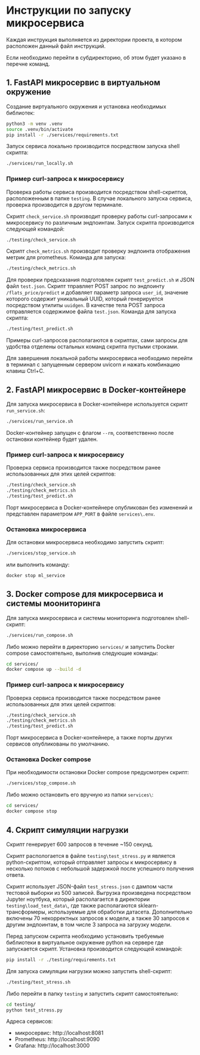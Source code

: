 # Инструкции по запуску микросервиса

Каждая инструкция выполняется из директории проекта, в котором расположен данный файл инструкций.

Если необходимо перейти в субдиректорию, об этом будет указано в перечне команд.

## 1. FastAPI микросервис в виртуальном окружение

Создание виртуального окружения и установка необходимых библиотек:

```bash
python3 -m venv .venv
source .venv/bin/activate
pip install -r ./services/requirements.txt
```

Запуск сервиса локально производится посредством запуска shell скрипта:

```bash
./services/run_locally.sh
```

### Пример curl-запроса к микросервису

Проверка работы сервиса производится посредством shell-скриптов, расположенным в папке `testing`.
В случае локального запуска сервиса, проверка производится в другом терминале.

Скрипт `check_service.sh` производит проверку работы curl-запросами к микросервису по различным эндпоинтам. Запуск скрипта производится следующей командой:

```bash
./testing/check_service.sh
```

Скрипт `check_metrics.sh` производит проверку эндпоинта отображения метрик для prometheus. Команда для запуска:

```bash
./testing/check_metrics.sh
```

Для проверки предсказания подготовлен скрипт `test_predict.sh` и JSON файл `test.json`. Скрипт тправляет POST запрос по эндпоинту `/flats_price/predict` и добавляет параметр запроса `user_id`, значение которого содержит уникальный UUID, который генерируется посредством утилиты `uuidgen`. В качестве тела POST запроса отправляется содержимое файла `test.json`. Команда для запуска скрипта:

```bash
./testing/test_predict.sh
```

Примеры curl-запросов располагаются в скриптах, сами запросы для удобства отделены остальных команд скрипта пустыми строками.

Для завершения локальной работы микросервиса необходимо перейти в терминал с запущенным сервером uvicorn и нажать комбинацию клавиш Ctrl+C.


## 2. FastAPI микросервис в Docker-контейнере

Для запуска микросервиса в Docker-контейнере используется скрипт `run_service.sh`:

```bash
./services/run_service.sh
```

Docker-контейнер запущен с флагом `--rm`, соответственно после остановки контейнер будет удален.

### Пример curl-запроса к микросервису

Проверка сервиса производится также посредством ранее использованных для этих целей скриптов:

```bash
./testing/check_service.sh
./testing/check_metrics.sh
./testing/test_predict.sh
```

Порт микросервиса в Docker-контейнере опубликован без изменений и представлен параметром `APP_PORT` в файле `services\.env`.

### Остановка микросервиса

Для остановки микросервиса необходимо запустить скрипт:

```bash
./services/stop_service.sh
```

или выполнить команду:

```bash
docker stop ml_service
```

## 3. Docker compose для микросервиса и системы моониторинга

Для запуска микросервиса и системы мониторинга подготовлен shell-скрипт:

```bash
./services/run_compose.sh
```

Либо можно перейти в директорию `services/` и запустить Docker compose самостоятельно, выполнив следующие команды:

```bash
cd services/
docker compose up --build -d
```

### Пример curl-запроса к микросервису

Проверка сервиса производится также посредством ранее использованных для этих целей скриптов:

```bash
./testing/check_service.sh
./testing/check_metrics.sh
./testing/test_predict.sh
```

Порт микросервиса в Docker-контейнере, а также порты других сервисов опубликованы по умолчанию.

### Остановка Docker compose

При необходимости остановки Docker compose предусмотрен скрипт:

```bash
./services/stop_compose.sh
```

Либо можно остановить его вручную из папки `services\`:

```bash
cd services/
docker compose stop
```

## 4. Скрипт симуляции нагрузки

Скрипт генерирует 600 запросов в течение ~150 секунд. 

Скрипт распологается в файле `testing\test_stress.py` и является python-скриптом, который отправляет запросы к микросервису в несколько потоков с небольшой задержкой после успешного получения ответа. 

Скрипт использует JSON-файл `test_stress.json` с дампом части тестовой выборки из 500 записей. Выгрузка произведена посредством Jupyter ноутбука, который располагается в директории `testing\load_test_data\`, где также располагаются sklearn-трансформеры, используемые для обработки датасета. Дополнительно включены 70 некорректных запросов к модели, а также 30 запросов к другим эндпоинтам, в том числе 3 запроса на загрузку модели.

Перед запуском скрипта необходимо установить требуемые библиотеки в виртуальное окружение python на сервере где запускается скрипт. Установка производится следующей командой: 

```bash
pip install -r ./testing/requirements.txt
```

Для запуска симуляции нагрузки можно запустить shell-скрипт:

```bash
./testing/test_stress.sh
```

Либо перейти в папку `testing` и запустить скрипт самостоятельно:

```bash
cd testing/
python test_stress.py
```

Адреса сервисов:
- микросервис: http://localhost:8081
- Prometheus: http://localhost:9090
- Grafana: http://localhost:3000